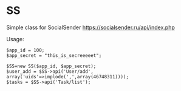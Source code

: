 SS
==
Simple class for SocialSender
https://socialsender.ru/api/index.php


Usage:

	$app_id = 100;
	$app_secret = "this_is_secreeeeet";
		
	$SS=new SS($app_id, $app_secret);
	$user_add = $SS->api('User/add', array('uids'=>implode(',',array(46748311))));
	$tasks = $SS->api('Task/list');
